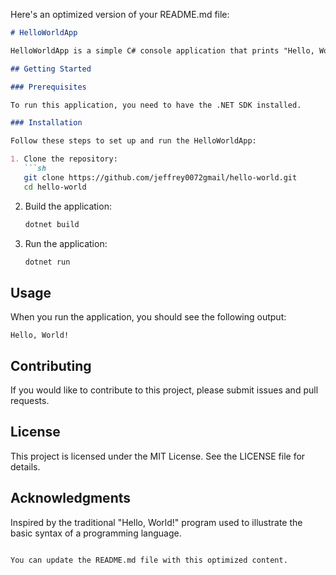 Here's an optimized version of your README.md file:

```markdown
# HelloWorldApp

HelloWorldApp is a simple C# console application that prints "Hello, World!".

## Getting Started

### Prerequisites

To run this application, you need to have the .NET SDK installed.

### Installation

Follow these steps to set up and run the HelloWorldApp:

1. Clone the repository:
   ```sh
   git clone https://github.com/jeffrey0072gmail/hello-world.git
   cd hello-world
   ```

2. Build the application:
   ```sh
   dotnet build
   ```

3. Run the application:
   ```sh
   dotnet run
   ```

## Usage

When you run the application, you should see the following output:
```
Hello, World!
```

## Contributing

If you would like to contribute to this project, please submit issues and pull requests.

## License

This project is licensed under the MIT License. See the LICENSE file for details.

## Acknowledgments

Inspired by the traditional "Hello, World!" program used to illustrate the basic syntax of a programming language.
```

You can update the README.md file with this optimized content.
